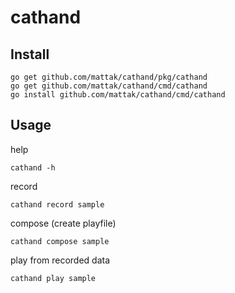# cathand

## Install

```shell-session
go get github.com/mattak/cathand/pkg/cathand
go get github.com/mattak/cathand/cmd/cathand
go install github.com/mattak/cathand/cmd/cathand
```

## Usage

help

```shell-session
cathand -h
```

record

```shell-session
cathand record sample
```

compose (create playfile)

```shell-session
cathand compose sample
```

play from recorded data

```shell-session
cathand play sample
```
